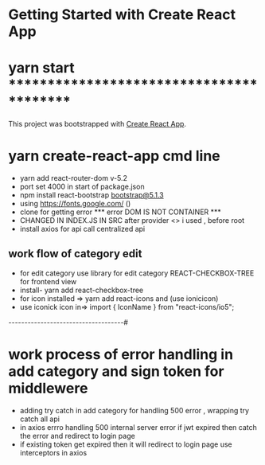 # Getting Started with Create React App
# yarn start ****************************************

This project was bootstrapped with [Create React App](https://github.com/facebook/create-react-app).

# yarn create-react-app cmd line
- yarn add react-router-dom v-5.2
- port set 4000 in start of package.json
- npm install react-bootstrap bootstrap@5.1.3
- using https://fonts.google.com/ (<link href="https://fonts.googleapis.com/css2?family=Open+Sans:wght@300;400;600&display=swap" rel="stylesheet">)
- clone for getting error
*** error DOM IS NOT CONTAINER ***
- CHANGED IN INDEX.JS IN SRC after provider <> i used , before root 
- install axios for api call centralized api

## work flow of  category edit
* for edit category use library for edit category REACT-CHECKBOX-TREE for frontend view
* install-  yarn add react-checkbox-tree
* for icon installed => yarn add react-icons and (use ionicicon)
* use iconick icon in=> import { IconName } from "react-icons/io5";

------------------------------------#
# work process of error handling in add category and sign token for middlewere
- adding try catch in add category for handling 500 error , wrapping try catch all api
- in axios errro handling 500 internal server error if jwt expired then catch the error and redirect to login page
- if existing token get expired then it will redirect to login page
use interceptors in axios